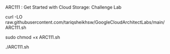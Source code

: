 ARC111 : Get Started with Cloud Storage: Challenge Lab 

curl -LO raw.githubusercontent.com/tariqsheikhsw/GoogleCloudArchitectLabs/main/ARC111.sh

sudo chmod +x ARC111.sh

./ARC111.sh


